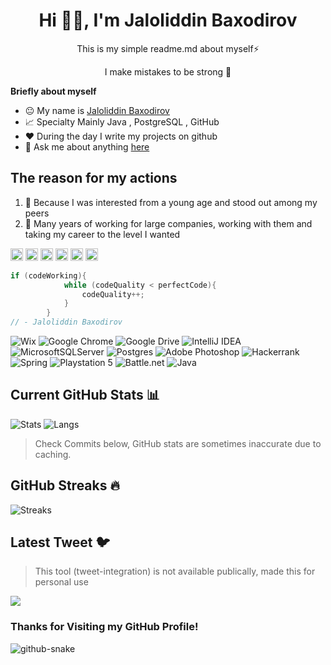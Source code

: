 <h1 align="center"> Hi 👋🏻, I'm Jaloliddin Baxodirov </br> 
</h1>
<p align="center">This is my simple readme.md about myself⚡</p>
<p align="center">I make mistakes to be strong 🚀</p>
<p align="center">

**Briefly about myself**

- 😐 My name is [Jaloliddin Baxodirov](http://clientsub.github.io/Jaloliddin-Baxodirov/)
- 📈 Specialty Mainly Java , PostgreSQL , GitHub
- ❤️ During the day I write my projects on github
- 💬 Ask me about anything [here](https://github.com/Baxodirovuz)


## The reason for my actions
1. 🧒 Because I was interested from a young age and stood out among my peers
2. 🏢 Many years of working for large companies, working with them and taking my career to the level I wanted


<a href = "https://www.instagram.com/baxodirovuz/" ><code><img height="20" alt="instagram" src=https://cdn-icons-png.flaticon.com/128/174/174855.png></code></a>
<a href = "https://www.github.com/clientsub/" ><code><img height="20" alt="github" src="https://cdn-icons-png.flaticon.com/128/733/733553.png"></code></a>
<a href = "https://www.t.me/baxodirovuz/" ><code><img height="20" alt="telegram" src="https://cdn-icons-png.flaticon.com/512/2111/2111646.png"></code></a>
<a href = "https://www.twitter.com/Baxodirovuz/" ><code><img height="20" alt="twitter" src="https://cdn-icons-png.flaticon.com/512/733/733579.png"></code></a>
<a href = "https://www.linkedin.com/in/jaloliddin-baxodirov-862017249/" ><code><img height="20" alt="linkedin" src="https://cdn-icons-png.flaticon.com/512/3536/3536505.png"></code></a>
<a href = "https://www.facebook.com/Baxodirovuz/" ><code><img height="20" alt="facebook" src="https://cdn-icons-png.flaticon.com/512/2504/2504903.png"></code></a>

``` java
if (codeWorking){
            while (codeQuality < perfectCode){
                codeQuality++;
            }
        }
// - Jaloliddin Baxodirov
```
![Wix](https://img.shields.io/badge/wix-000?style=for-the-badge&logo=wix&logoColor=white)
![Google Chrome](https://img.shields.io/badge/Google%20Chrome-4285F4?style=for-the-badge&logo=GoogleChrome&logoColor=white)
![Google Drive](https://img.shields.io/badge/Google%20Drive-4285F4?style=for-the-badge&logo=googledrive&logoColor=white)
![IntelliJ IDEA](https://img.shields.io/badge/IntelliJIDEA-000000.svg?style=for-the-badge&logo=intellij-idea&logoColor=white)
![MicrosoftSQLServer](https://img.shields.io/badge/Microsoft%20SQL%20Sever-CC2927?style=for-the-badge&logo=microsoft%20sql%20server&logoColor=white)
![Postgres](https://img.shields.io/badge/postgres-%23316192.svg?style=for-the-badge&logo=postgresql&logoColor=white)
![Adobe Photoshop](https://img.shields.io/badge/adobe%20photoshop-%2331A8FF.svg?style=for-the-badge&logo=adobe%20photoshop&logoColor=white)
![Hackerrank](https://img.shields.io/badge/-Hackerrank-2EC866?style=for-the-badge&logo=HackerRank&logoColor=white)
![Spring](https://img.shields.io/badge/spring-%236DB33F.svg?style=for-the-badge&logo=spring&logoColor=white)
![Playstation 5](https://img.shields.io/badge/Playstation%205-003791?style=for-the-badge&logo=playstation-5&logoColor=white)
![Battle.net](https://img.shields.io/badge/battle.net-%2300AEFF.svg?style=for-the-badge&logo=battle.net&logoColor=white)
![Java](https://img.shields.io/badge/java-%23ED8B00.svg?style=for-the-badge&logo=java&logoColor=white)

## Current GitHub Stats 📊
![Stats](https://github-readme-stats.vercel.app/api?username=Baxodirovuz&show_icons=true&hide_border=false&theme=jolly&count_private=true&include_all_commits=true)
![Langs](https://github-readme-stats.vercel.app/api/top-langs/?username=Baxodirovuz&show_icons=true&hide_border=false&theme=jolly&count_private=true&include_all_commits=true&layout=compact)
> Check Commits below, GitHub stats are sometimes inaccurate due to caching.

## GitHub Streaks 🔥
![Streaks](http://github-readme-streak-stats.herokuapp.com?user=Baxodirovuz&theme=jolly&date_format=j%20M%5B%20Y%5D)


<!-- Dev in Progress -->
## Latest Tweet 🐦 
> This tool (tweet-integration) is not available publically, made this for personal use
 
[![](https://tweet-img-pi.vercel.app/api?username=Baxodirovuz)](https://twitter.com/Baxodirovuz)

### Thanks for Visiting my GitHub Profile!


<!-- - uses: Platane/snk@v2
  with:
    # github user name to read the contribution graph from (**required**)
    # using action context var `github.repository_owner` or specified user
    github_user_name: ${{ github.com/Baxodirovuz }}

    # list of files to generate.
    # one file per line. Each output can be customized with options as query string.
    #
    #  supported options:
    #  - palette:     A preset of color, one of [github, github-dark, github-light]
    #  - color_snake: Color of the snake
    #  - color_dots:  Coma separated list of dots color.
    #                 The first one is 0 contribution, then it goes from the low contribution to the highest.
    #                 Exactly 5 colors are expected.
    outputs: |
      dist/github-snake.svg
      dist/github-snake-dark.svg?palette=github-dark
      dist/ocean.gif?color_snake=orange&color_dots=#bfd6f6,#8dbdff,#64a1f4,#4b91f1,#3c7dd9 -->
      
      
<picture>
  <source media="(prefers-color-scheme: dark)" srcset="github-snake-dark.svg">
  <source media="(prefers-color-scheme: light)" srcset="github-snake.svg">
  <img alt="github-snake" src="github-snake.svg">
</picture>
